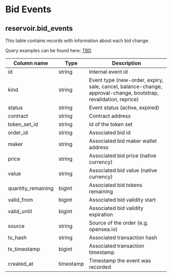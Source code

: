 # Bid Events

## **reservoir.bid\_events**

This table contains records with information about each bid change.

Query examples can be found here: [TBD](TBD)

| **Column name**     | **Type**  | **Description**                                                                                                 |
| ------------------- | --------- | --------------------------------------------------------------------------------------------------------------- |
| id                  | string    | Internal event id                                                                                               |
| kind                | string    | Event type (new-order, expiry, sale, cancel, balance-change, approval-change, bootstrap, revalidation, reprice) |
| status              | string    | Event status (active, expired)                                                                                  |
| contract            | string    | Contract address                                                                                                |
| token\_set\_id      | string    | Id of the token set                                                                                             |
| order\_id           | string    | Associated bid id                                                                                               |
| maker               | string    | Associated bid maker wallet address                                                                             |
| price               | string    | Associated bid price (native currency)                                                                          |
| value               | string    | Associated bid value (native currency)                                                                          |
| quantity\_remaining | bigint    | Associated bid tokens remaining                                                                                 |
| valid\_from         | bigint    | Associated bid validity start                                                                                   |
| valid\_until        | bigint    | Associated bid validity expiration                                                                              |
| source              | string    | Source of the order (e.g. opensea.io)                                                                           |
| tx\_hash            | string    | Associated transaction hash                                                                                     |
| tx\_timestamp       | bigint    | Associated transaction timestamp                                                                                |
| created\_at         | timestamp | Timestamp the event was recorded                                                                                |
